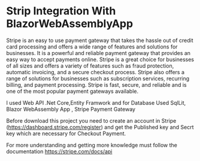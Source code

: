 # Strip Integration With BlazorWebAssemblyApp
Stripe is an easy to use payment gateway that takes the hassle out of credit card processing and offers a wide range of features and solutions for businesses. It is a powerful and reliable payment gateway that provides an easy way to accept payments online. Stripe is a great choice for businesses of all sizes and offers a variety of features such as fraud protection, automatic invoicing, and a secure checkout process. Stripe also offers a range of solutions for businesses such as subscription services, recurring billing, and payment processing. Stripe is fast, secure, and reliable and is one of the most popular payment gateways available.



I used Web API .Net Core,Entity Framwork and for Database Used SqlLit, Blazor WebAssembly App , Stripe Payment Gateway
 
Before download this project you need to create an account in Stripe (https://dashboard.stripe.com/register) and get the Published key and Secrt key which are necessary for Checkout Payment.

For more understanding and getting more knowledge must follow the documentation https://stripe.com/docs/api
